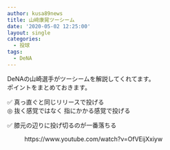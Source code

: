 ```yaml
---
author: kusa89news
title: 山﨑康晃ツーシーム
date: '2020-05-02 12:25:00'
layout: single
categories:
  - 投球
tags:
  - DeNA
---
```


DeNAの山崎選手がツーシームを解説してくれてます。  
ポイントをまとめておきます。  

✅ 真っ直ぐと同じリリースで投げる  
◎ 抜く感覚ではなく 指にかかる感覚で投げる  

✅ 膝元の辺りに投げ切るのが一番落ちる  

<figure class="wp-block-embed-youtube wp-block-embed is-type-video is-provider-youtube wp-embed-aspect-16-9 wp-has-aspect-ratio">

<div class="wp-block-embed__wrapper">https://www.youtube.com/watch?v=OfVEijXxiyw</div>

</figure>